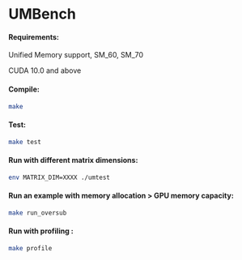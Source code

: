 # UMBench

#### Requirements: 
Unified Memory support, SM_60, SM_70

CUDA 10.0 and above 

#### Compile: 
```.bash
make
```

#### Test: 
```.bash
make test
```

#### Run with different matrix dimensions: 
```.bash
env MATRIX_DIM=XXXX ./umtest
```

#### Run an example with memory allocation > GPU memory capacity: 
```.bash
make run_oversub
```

#### Run with profiling : 
```.bash
make profile
```

